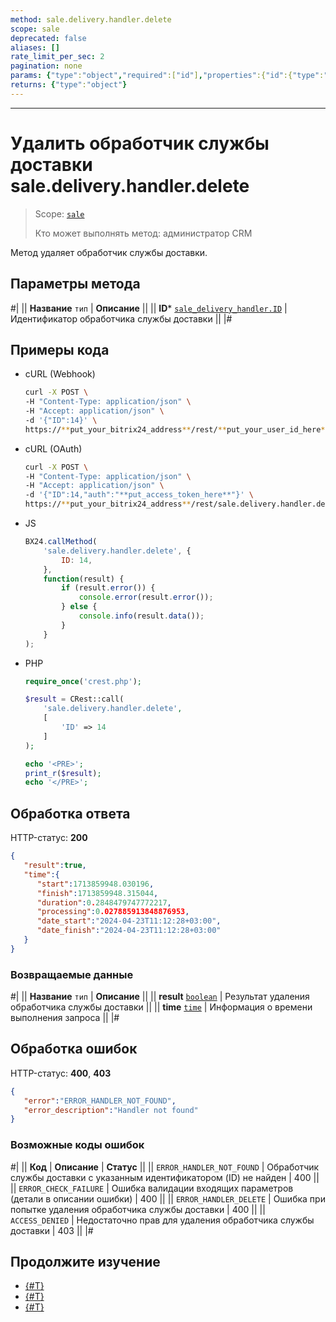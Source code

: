 ```yaml
---
method: sale.delivery.handler.delete
scope: sale
deprecated: false
aliases: []
rate_limit_per_sec: 2
pagination: none
params: {"type":"object","required":["id"],"properties":{"id":{"type":"integer"}}}
returns: {"type":"object"}
---
```



---

# Удалить обработчик службы доставки sale.delivery.handler.delete

> Scope: [`sale`](../../../scopes/permissions.md)
>
> Кто может выполнять метод: администратор CRM

Метод удаляет обработчик службы доставки. 

## Параметры метода



#|
|| **Название**
`тип` | **Описание** ||
|| **ID***
[`sale_delivery_handler.ID`](../../data-types.md) | Идентификатор обработчика службы доставки   ||
|#

## Примеры кода





- cURL (Webhook)

    ```bash
    curl -X POST \
    -H "Content-Type: application/json" \
    -H "Accept: application/json" \
    -d '{"ID":14}' \
    https://**put_your_bitrix24_address**/rest/**put_your_user_id_here**/**put_your_webhook_here**/sale.delivery.handler.delete
    ```

- cURL (OAuth)

    ```bash
    curl -X POST \
    -H "Content-Type: application/json" \
    -H "Accept: application/json" \
    -d '{"ID":14,"auth":"**put_access_token_here**"}' \
    https://**put_your_bitrix24_address**/rest/sale.delivery.handler.delete
    ```

- JS

    ```js
    BX24.callMethod(
        'sale.delivery.handler.delete', {
            ID: 14,
        },
        function(result) {
            if (result.error()) {
                console.error(result.error());
            } else {
                console.info(result.data());
            }
        }
    );
    ```

- PHP

    ```php
    require_once('crest.php');

    $result = CRest::call(
        'sale.delivery.handler.delete',
        [
            'ID' => 14
        ]
    );

    echo '<PRE>';
    print_r($result);
    echo '</PRE>';
    ```



## Обработка ответа

HTTP-статус: **200**

```json
{
   "result":true,
   "time":{
      "start":1713859948.030196,
      "finish":1713859948.315044,
      "duration":0.2848479747772217,
      "processing":0.027885913848876953,
      "date_start":"2024-04-23T11:12:28+03:00",
      "date_finish":"2024-04-23T11:12:28+03:00"
   }
}
```

### Возвращаемые данные

#|
|| **Название**
`тип` | **Описание** ||
|| **result**
[`boolean`](../../../data-types.md) | Результат удаления обработчика службы доставки ||
|| **time**
[`time`](../../../data-types.md) | Информация о времени выполнения запроса ||
|#

## Обработка ошибок

HTTP-статус: **400**, **403**

```json
{
   "error":"ERROR_HANDLER_NOT_FOUND",
   "error_description":"Handler not found"
}
```



### Возможные коды ошибок

#|
|| **Код** | **Описание** | **Статус** ||
|| `ERROR_HANDLER_NOT_FOUND` | Обработчик службы доставки с указанным идентификатором (ID) не найден | 400 ||
|| `ERROR_CHECK_FAILURE` | Ошибка валидации входящих параметров (детали в описании ошибки) | 400 ||
|| `ERROR_HANDLER_DELETE` | Ошибка при попытке удаления обработчика службы доставки | 400 ||
|| `ACCESS_DENIED` | Недостаточно прав для удаления обработчика службы доставки | 403 ||
|#



## Продолжите изучение

- [{#T}](./sale-delivery-handler-add.md)
- [{#T}](./sale-delivery-handler-update.md)
- [{#T}](./sale-delivery-handler-list.md)

